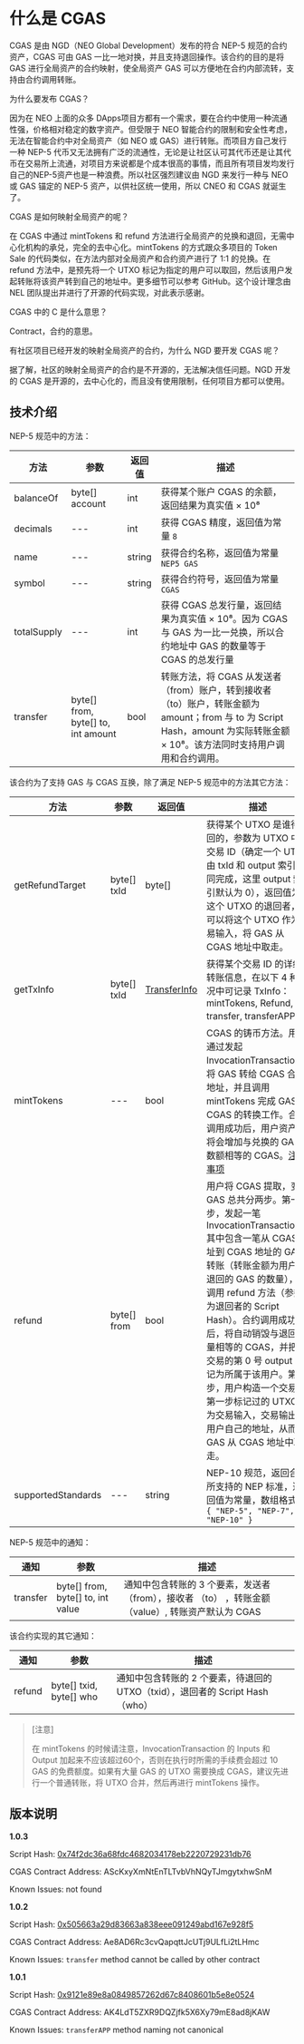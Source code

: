 # 什么是 CGAS

CGAS 是由 NGD（NEO Global Development）发布的符合 NEP-5 规范的合约资产，CGAS 可由 GAS 一比一地对换，并且支持退回操作。该合约的目的是将 GAS 进行全局资产的合约映射，使全局资产 GAS 可以方便地在合约内部流转，支持由合约调用转账。

为什么要发布 CGAS？ 

因为在 NEO 上面的众多 DApps项目方都有一个需求，要在合约中使用一种流通性强，价格相对稳定的数字资产。但受限于 NEO 智能合约的限制和安全性考虑，无法在智能合约中对全局资产（如 NEO 或 GAS）进行转账。而项目方自己发行一种 NEP-5 代币又无法拥有广泛的流通性，无论是让社区认可其代币还是让其代币在交易所上流通，对项目方来说都是个成本很高的事情，而且所有项目发均发行自己的NEP-5资产也是一种浪费。所以社区强烈建议由 NGD 来发行一种与 NEO 或 GAS 锚定的 NEP-5 资产，以供社区统一使用，所以 CNEO 和 CGAS 就诞生了。

CGAS 是如何映射全局资产的呢？

在 CGAS 中通过 mintTokens 和 refund 方法进行全局资产的兑换和退回，无需中心化机构的承兑，完全的去中心化。mintTokens 的方式跟众多项目的 Token Sale 的代码类似，在方法内部对全局资产和合约资产进行了 1:1 的兑换。在 refund 方法中，是预先将一个 UTXO 标记为指定的用户可以取回，然后该用户发起转账将该资产转到自己的地址中。更多细节可以参考 GitHub。这个设计理念由 NEL 团队提出并进行了开源的代码实现，对此表示感谢。

CGAS 中的 C 是什么意思？

Contract，合约的意思。

有社区项目已经开发的映射全局资产的合约，为什么 NGD 要开发 CGAS 呢？

据了解，社区的映射全局资产的合约是不开源的，无法解决信任问题。NGD 开发的 CGAS 是开源的，去中心化的，而且没有使用限制，任何项目方都可以使用。

## 技术介绍

NEP-5 规范中的方法：

| 方法        | 参数                               | 返回值 | 描述                                                         |
| ----------- | ---------------------------------- | ------ | ------------------------------------------------------------ |
| balanceOf   | byte[] account                     | int    | 获得某个账户 CGAS 的余额，返回结果为真实值 × 10⁸             |
| decimals    | ---                                | int    | 获得 CGAS 精度，返回值为常量 `8`                             |
| name        | ---                                | string | 获得合约名称，返回值为常量 `NEP5 GAS`                        |
| symbol      | ---                                | string | 获得合约符号，返回值为常量 `CGAS`                            |
| totalSupply | ---                                | int    | 获得 CGAS 总发行量，返回结果为真实值 × 10⁸。因为 CGAS 与 GAS 为一比一兑换，所以合约地址中 GAS 的数量等于 CGAS 的总发行量 |
| transfer    | byte[] from, byte[] to, int amount | bool   | 转账方法，将 CGAS 从发送者（from）账户，转到接收者（to）账户，转账金额为 amount；from 与 to 为 Script Hash，amount 为实际转账金额 × 10⁸。该方法同时支持用户调用和合约调用。 |

该合约为了支持 GAS 与 CGAS 互换，除了满足 NEP-5 规范中的方法其它方法：

| 方法               | 参数        | 返回值                                      | 描述                                                         |
| ------------------ | ----------- | ------------------------------------------- | ------------------------------------------------------------ |
| getRefundTarget    | byte[] txId | byte[]                                      | 获得某个 UTXO 是谁待退回的，参数为 UTXO 中的交易 ID（确定一个 UTXO 由 txId 和 output 索引共同完成，这里 output 索引默认为 0），返回值为这个 UTXO 的退回者，他可以将这个 UTXO 作为交易输入，将 GAS 从 CGAS 地址中取走。 |
| getTxInfo          | byte[] txId | [TransferInfo](NeoContract/TransferInfo.cs) | 获得某个交易 ID 的详细转账信息，在以下 4 种情况中可记录 TxInfo：mintTokens, Refund, transfer, transferAPP。 |
| mintTokens         | ---         | bool                                        | CGAS 的铸币方法。用户通过发起 InvocationTransaction，将 GAS 转给 CGAS 合约地址，并且调用 mintTokens 完成 GAS 到 CGAS 的转换工作。合约调用成功后，用户资产中将会增加与兑换的 GAS 数额相等的 CGAS。[注意事项](#note-zh) |
| refund             | byte[] from | bool                                        | 用户将 CGAS 提取，变成 GAS 总共分两步。第一步，发起一笔 InvocationTransaction 其中包含一笔从 CGAS 地址到 CGAS 地址的 GAS 转账（转账金额为用户想退回的 GAS 的数量），并调用 refund 方法（参数为退回者的 Script Hash）。合约调用成功后，将自动销毁与退回数量相等的 CGAS，并把该交易的第 0 号 output 标记为所属于该用户。第二步，用户构造一个交易将第一步标记过的 UTXO 作为交易输入，交易输出为用户自己的地址，从而将 GAS 从 CGAS 地址中取走。 |
| supportedStandards | ---         | string                                      | NEP-10 规范，返回合约所支持的 NEP 标准，返回值为常量，数组格式：`{ "NEP-5", "NEP-7", "NEP-10" }` |

NEP-5 规范中的通知：

| 通知     | 参数                              | 描述                                                         |
| -------- | --------------------------------- | ------------------------------------------------------------ |
| transfer | byte[] from, byte[] to, int value | 通知中包含转账的 3 个要素，发送者 （from），接收者 （to） ，转账金额 （value）, 转账资产默认为 CGAS |

该合约实现的其它通知：

| 通知   | 参数                    | 描述                                                         |
| ------ | ----------------------- | ------------------------------------------------------------ |
| refund | byte[] txid, byte[] who | 通知中包含转账的 2 个要素，待退回的 UTXO（txid），退回者的 Script Hash（who） |

<a name="note-zh"></a>

> [注意]
>
> 在 mintTokens 的时候请注意，InvocationTransaction 的 Inputs 和 Output 加起来不应该超过60个，否则在执行时所需的手续费会超过 10 GAS 的免费额度。如果有大量 GAS 的 UTXO 需要换成 CGAS，建议先进行一个普通转账，将 UTXO 合并，然后再进行 mintTokens 操作。

## 版本说明

**1.0.3**

Script Hash: [0x74f2dc36a68fdc4682034178eb2220729231db76](https://neotracker.io/contract/74f2dc36a68fdc4682034178eb2220729231db76)

CGAS Contract Address: AScKxyXmNtEnTLTvbVhNQyTJmgytxhwSnM

Known Issues: not found

**1.0.2**

Script Hash: [0x505663a29d83663a838eee091249abd167e928f5](https://neotracker.io/contract/505663a29d83663a838eee091249abd167e928f5)

CGAS Contract Address: Ae8AD6Rc3cvQapqttJcUTj9ULfLi2tLHmc

Known Issues: `transfer` method cannot be called by other contract

**1.0.1**

Script Hash: [0x9121e89e8a0849857262d67c8408601b5e8e0524](https://neotracker.io/contract/9121e89e8a0849857262d67c8408601b5e8e0524)

CGAS Contract Address: AK4LdT5ZXR9DQZjfk5X6Xy79mE8ad8jKAW

Known Issues: `transferAPP` method naming not canonical